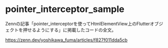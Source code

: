 # pointer_interceptor_sample
Zennの記事「pointer_interceptorを使ってHtmlElementView上のFlutterオブジェクトを押せるようにする」に掲載したコードの全文。

https://zenn.dev/yoshikawa_fuma/articles/f827f011dda5cb
